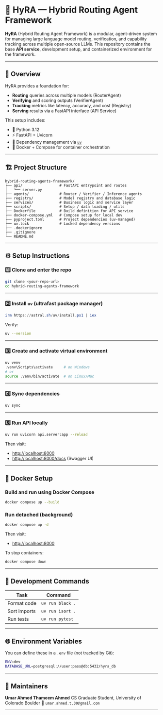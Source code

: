 # 🧠 HyRA — Hybrid Routing Agent Framework

**HyRA** (Hybrid Routing Agent Framework) is a modular, agent-driven system for managing large language model routing, verification, and capability tracking across multiple open-source LLMs.
This repository contains the base **API service**, development setup, and containerized environment for the framework.

---

## 🚀 Overview

HyRA provides a foundation for:
- **Routing** queries across multiple models (RouterAgent)
- **Verifying** and scoring outputs (VerifierAgent)
- **Tracking** metrics like latency, accuracy, and cost (Registry)
- **Serving** results via a FastAPI interface (API Service)

This setup includes:
- 🐍 Python 3.12
- ⚡ FastAPI + Uvicorn
- 🧩 Dependency management via [`uv`](https://github.com/astral-sh/uv)
- 🐳 Docker + Compose for container orchestration

---

## 🏗️ Project Structure

```
hybrid-routing-agents-framework/
├── api/                 # FastAPI entrypoint and routes
│   └── server.py
├── agents/              # Router / Verifier / Inference agents
├── registry/            # Model registry and database logic
├── services/            # Business logic and service layer
├── scripts/             # Setup / data loading / utils
├── Dockerfile           # Build definition for API service
├── docker-compose.yml   # Compose setup for local dev
├── pyproject.toml       # Project dependencies (uv-managed)
├── uv.lock              # Locked dependency versions
├── .dockerignore
├── .gitignore
└── README.md
```

---

## ⚙️ Setup Instructions

### 1️⃣ Clone and enter the repo
```bash
git clone <your-repo-url>
cd hybrid-routing-agents-framework
```

---

### 2️⃣ Install `uv` (ultrafast package manager)
```powershell
irm https://astral.sh/uv/install.ps1 | iex
```
Verify:
```bash
uv --version
```

---

### 3️⃣ Create and activate virtual environment
```bash
uv venv
.venv\Scripts\activate     # on Windows
# or
source .venv/bin/activate  # on Linux/Mac
```

---

### 4️⃣ Sync dependencies
```bash
uv sync
```

---

### 5️⃣ Run API locally
```bash
uv run uvicorn api.server:app --reload
```
Then visit:
- [http://localhost:8000](http://localhost:8000)
- [http://localhost:8000/docs](http://localhost:8000/docs) (Swagger UI)

---

## 🐳 Docker Setup

### Build and run using Docker Compose
```bash
docker compose up --build
```

### Run detached (background)
```bash
docker compose up -d
```

Then visit:
- [http://localhost:8000](http://localhost:8000)

To stop containers:
```bash
docker compose down
```

---

## 🧰 Development Commands

| Task | Command |
|------|----------|
| Format code | `uv run black .` |
| Sort imports | `uv run isort .` |
| Run tests | `uv run pytest` |

---

## 🌐 Environment Variables

You can define these in a `.env` file (not tracked by Git):

```bash
ENV=dev
DATABASE_URL=postgresql://user:pass@db:5432/hyra_db
```

---

## 🧩 Maintainers
**Umar Ahmed Thameem Ahmed**
CS Graduate Student, University of Colorado Boulder
📧 `umar.ahmed.t.30@gmail.com`

---